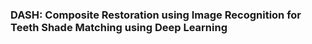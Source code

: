 ### DASH: Composite Restoration using Image Recognition for Teeth Shade Matching using Deep Learning

